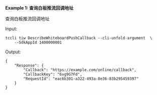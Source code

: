 **Example 1: 查询白板推流回调地址**

查询白板推流回调地址

Input: 

```
tccli tiw DescribeWhiteboardPushCallback --cli-unfold-argument  \
    --SdkAppId 1400000001
```

Output: 
```
{
    "Response": {
        "Callback": "https://example.com/online/callback",
        "CallbackKey": "6vg9G7Fd",
        "RequestId": "eac6b301-a322-493a-8e36-83b295459397"
    }
}
```

